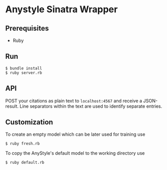 # Anystyle Sinatra Wrapper

## Prerequisites

* Ruby

## Run

    $ bundle install
    $ ruby server.rb
    
## API

POST your citations as plain text to `localhost:4567` and receive a JSON-result. 
Line separators within the text are used to identify separate entries.

## Customization

To create an empty model which can be later used for training use

    $ ruby fresh.rb

To copy the AnyStyle's default model to the working directory use

    $ ruby default.rb
